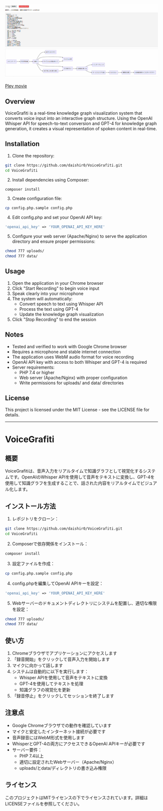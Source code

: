 ![マインドマップ](mindmap.png)

[Pley movie](mindmap.mp4)

## Overview
VoiceGrafiti is a real-time knowledge graph visualization system that converts voice input into an interactive graph structure. Using the OpenAI Whisper API for speech-to-text conversion and GPT-4 for knowledge graph generation, it creates a visual representation of spoken content in real-time.

## Installation

1. Clone the repository:
```bash
git clone https://github.com/daishir0/VoiceGrafiti.git
cd VoiceGrafiti
```

2. Install dependencies using Composer:
```bash
composer install
```

3. Create configuration file:
```bash
cp config.php.sample config.php
```

4. Edit config.php and set your OpenAI API key:
```php
'openai_api_key' => 'YOUR_OPENAI_API_KEY_HERE'
```

5. Configure your web server (Apache/Nginx) to serve the application directory and ensure proper permissions:
```bash
chmod 777 uploads/
chmod 777 data/
```

## Usage

1. Open the application in your Chrome browser
2. Click "Start Recording" to begin voice input
3. Speak clearly into your microphone
4. The system will automatically:
   - Convert speech to text using Whisper API
   - Process the text using GPT-4
   - Update the knowledge graph visualization
5. Click "Stop Recording" to end the session

## Notes

- Tested and verified to work with Google Chrome browser
- Requires a microphone and stable internet connection
- The application uses WebM audio format for voice recording
- OpenAI API key with access to both Whisper and GPT-4 is required
- Server requirements:
  - PHP 7.4 or higher
  - Web server (Apache/Nginx) with proper configuration
  - Write permissions for uploads/ and data/ directories

## License
This project is licensed under the MIT License - see the LICENSE file for details.

---

# VoiceGrafiti

## 概要
VoiceGrafitiは、音声入力をリアルタイムで知識グラフとして視覚化するシステムです。OpenAIのWhisper APIを使用して音声をテキストに変換し、GPT-4を使用して知識グラフを生成することで、話された内容をリアルタイムでビジュアル化します。

## インストール方法

1. レポジトリをクローン：
```bash
git clone https://github.com/daishir0/VoiceGrafiti.git
cd VoiceGrafiti
```

2. Composerで依存関係をインストール：
```bash
composer install
```

3. 設定ファイルを作成：
```bash
cp config.php.sample config.php
```

4. config.phpを編集してOpenAI APIキーを設定：
```php
'openai_api_key' => 'YOUR_OPENAI_API_KEY_HERE'
```

5. Webサーバーのドキュメントディレクトリにシステムを配置し、適切な権限を設定：
```bash
chmod 777 uploads/
chmod 777 data/
```

## 使い方

1. Chromeブラウザでアプリケーションにアクセスします
2. 「録音開始」をクリックして音声入力を開始します
3. マイクに向かって話します
4. システムは自動的に以下を実行します：
   - Whisper APIを使用して音声をテキストに変換
   - GPT-4を使用してテキストを処理
   - 知識グラフの視覚化を更新
5. 「録音停止」をクリックしてセッションを終了します

## 注意点

- Google Chromeブラウザでの動作を確認しています
- マイクと安定したインターネット接続が必要です
- 音声録音にはWebM形式を使用します
- WhisperとGPT-4の両方にアクセスできるOpenAI APIキーが必要です
- サーバー要件：
  - PHP 7.4以上
  - 適切に設定されたWebサーバー（Apache/Nginx）
  - uploads/とdata/ディレクトリの書き込み権限

## ライセンス
このプロジェクトはMITライセンスの下でライセンスされています。詳細はLICENSEファイルを参照してください。
